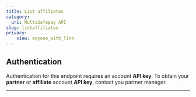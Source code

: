 ```yaml
---
title: List affiliates
category:
  uri: MultiSafepay API
slug: listaffiliates
privacy:
    view: anyone_with_link
---
```


## Authentication

Authentication for this endpoint requires an account **API key**. To obtain your **partner** or **affiliate** account **API key**, contact you partner manager.

---
